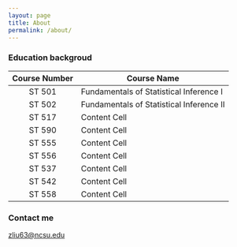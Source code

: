 ```yaml
---
layout: page
title: About
permalink: /about/
---
```


### Education backgroud

| Course Number | Course Name |
| :-------------: | ------------- |
| ST 501 | Fundamentals of Statistical Inference I | 
| ST 502 | Fundamentals of Statistical Inference II|
| ST 517 | Content Cell |
| ST 590 | Content Cell |
| ST 555 | Content Cell |
| ST 556 | Content Cell |
| ST 537 | Content Cell |
| ST 542 | Content Cell |
| ST 558 | Content Cell |

### Contact me

[zliu63@ncsu.edu](mailto:email@domain.com)
